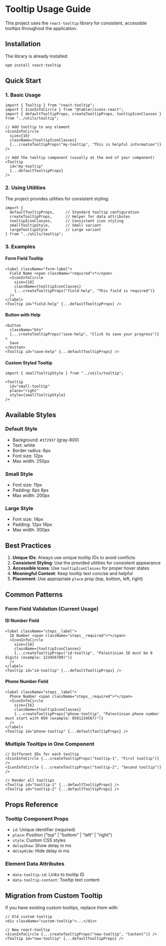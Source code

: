 # Tooltip Usage Guide

This project uses the `react-tooltip` library for consistent, accessible tooltips throughout the application.

## Installation

The library is already installed:
```bash
npm install react-tooltip
```

## Quick Start

### 1. Basic Usage

```tsx
import { Tooltip } from "react-tooltip";
import { IconInfoCircle } from "@tabler/icons-react";
import { defaultTooltipProps, createTooltipProps, tooltipIconClasses } from "../utils/tooltip";

// Add tooltip to any element
<IconInfoCircle 
  size={16} 
  className={tooltipIconClasses}
  {...createTooltipProps("my-tooltip", "This is helpful information")}
/>

// Add the tooltip component (usually at the end of your component)
<Tooltip 
  id="my-tooltip"
  {...defaultTooltipProps}
/>
```

### 2. Using Utilities

The project provides utilities for consistent styling:

```tsx
import { 
  defaultTooltipProps,     // Standard tooltip configuration
  createTooltipProps,      // Helper for data attributes
  tooltipIconClasses,      // Consistent icon styling
  smallTooltipStyle,       // Small variant
  largeTooltipStyle        // Large variant
} from "../utils/tooltip";
```

### 3. Examples

#### Form Field Tooltip
```tsx
<label className="form-label">
  Field Name <span className="required">*</span>
  <IconInfoCircle 
    size={16} 
    className={tooltipIconClasses}
    {...createTooltipProps("field-help", "This field is required")}
  />
</label>
<Tooltip id="field-help" {...defaultTooltipProps} />
```

#### Button with Help
```tsx
<button 
  className="btn"
  {...createTooltipProps("save-help", "Click to save your progress")}
>
  Save
</button>
<Tooltip id="save-help" {...defaultTooltipProps} />
```

#### Custom Styled Tooltip
```tsx
import { smallTooltipStyle } from "../utils/tooltip";

<Tooltip 
  id="small-tooltip"
  place="right"
  style={smallTooltipStyle}
/>
```

## Available Styles

### Default Style
- Background: `#1f2937` (gray-800)
- Text: white
- Border radius: 6px
- Font size: 12px
- Max width: 250px

### Small Style
- Font size: 11px
- Padding: 6px 8px
- Max width: 200px

### Large Style
- Font size: 14px
- Padding: 12px 16px
- Max width: 300px

## Best Practices

1. **Unique IDs**: Always use unique tooltip IDs to avoid conflicts
2. **Consistent Styling**: Use the provided utilities for consistent appearance
3. **Accessible Icons**: Use `tooltipIconClasses` for proper hover states
4. **Meaningful Content**: Keep tooltip text concise and helpful
5. **Placement**: Use appropriate `place` prop (top, bottom, left, right)

## Common Patterns

### Form Field Validation (Current Usage)

#### ID Number Field
```tsx
<label className="steps__label">
  ID Number <span className="steps__required">*</span>
  <IconInfoCircle 
    size={16} 
    className={tooltipIconClasses}
    {...createTooltipProps("id-tooltip", "Palestinian ID must be 9 digits (example: 123456789)")}
  />
</label>
<Tooltip id="id-tooltip" {...defaultTooltipProps} />
```

#### Phone Number Field
```tsx
<label className="steps__label">
  Phone Number <span className="steps__required">*</span>
  <IconInfoCircle 
    size={16} 
    className={tooltipIconClasses}
    {...createTooltipProps("phone-tooltip", "Palestinian phone number must start with 059 (example: 0591234567)")}
  />
</label>
<Tooltip id="phone-tooltip" {...defaultTooltipProps} />
```

### Multiple Tooltips in One Component
```tsx
// Different IDs for each tooltip
<IconInfoCircle {...createTooltipProps("tooltip-1", "First tooltip")} />
<IconInfoCircle {...createTooltipProps("tooltip-2", "Second tooltip")} />

// Render all tooltips
<Tooltip id="tooltip-1" {...defaultTooltipProps} />
<Tooltip id="tooltip-2" {...defaultTooltipProps} />
```

## Props Reference

### Tooltip Component Props
- `id`: Unique identifier (required)
- `place`: Position ("top" | "bottom" | "left" | "right")
- `style`: Custom CSS styles
- `delayShow`: Show delay in ms
- `delayHide`: Hide delay in ms

### Element Data Attributes
- `data-tooltip-id`: Links to tooltip ID
- `data-tooltip-content`: Tooltip text content

## Migration from Custom Tooltip

If you have existing custom tooltips, replace them with:

```tsx
// Old custom tooltip
<div className="custom-tooltip">...</div>

// New react-tooltip
<IconInfoCircle {...createTooltipProps("new-tooltip", "Content")} />
<Tooltip id="new-tooltip" {...defaultTooltipProps} />
```